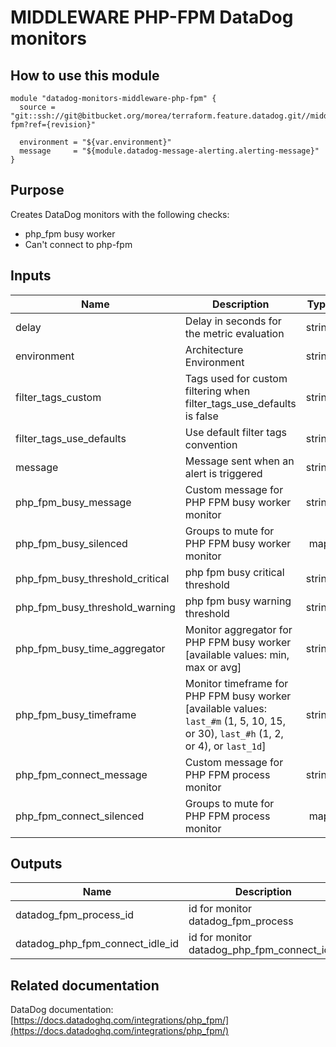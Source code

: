 # MIDDLEWARE PHP-FPM DataDog monitors

## How to use this module

```
module "datadog-monitors-middleware-php-fpm" {
  source = "git::ssh://git@bitbucket.org/morea/terraform.feature.datadog.git//middleware/php-fpm?ref={revision}"

  environment = "${var.environment}"
  message     = "${module.datadog-message-alerting.alerting-message}"
}

```

## Purpose

Creates DataDog monitors with the following checks:

- php_fpm busy worker
- Can't connect to php-fpm

## Inputs

| Name | Description | Type | Default | Required |
|------|-------------|:----:|:-----:|:-----:|
| delay | Delay in seconds for the metric evaluation | string | `15` | no |
| environment | Architecture Environment | string | - | yes |
| filter_tags_custom | Tags used for custom filtering when filter_tags_use_defaults is false | string | `*` | no |
| filter_tags_use_defaults | Use default filter tags convention | string | `true` | no |
| message | Message sent when an alert is triggered | string | - | yes |
| php_fpm_busy_message | Custom message for PHP FPM busy worker monitor | string | `` | no |
| php_fpm_busy_silenced | Groups to mute for PHP FPM busy worker monitor | map | `<map>` | no |
| php_fpm_busy_threshold_critical | php fpm busy critical threshold | string | `0.9` | no |
| php_fpm_busy_threshold_warning | php fpm busy warning threshold | string | `0.8` | no |
| php_fpm_busy_time_aggregator | Monitor aggregator for PHP FPM busy worker [available values: min, max or avg] | string | `avg` | no |
| php_fpm_busy_timeframe | Monitor timeframe for PHP FPM busy worker [available values: `last_#m` (1, 5, 10, 15, or 30), `last_#h` (1, 2, or 4), or `last_1d`] | string | `last_10m` | no |
| php_fpm_connect_message | Custom message for PHP FPM process monitor | string | `` | no |
| php_fpm_connect_silenced | Groups to mute for PHP FPM process monitor | map | `<map>` | no |

## Outputs

| Name | Description |
|------|-------------|
| datadog_fpm_process_id | id for monitor datadog_fpm_process |
| datadog_php_fpm_connect_idle_id | id for monitor datadog_php_fpm_connect_idle |

## Related documentation

DataDog documentation: [https://docs.datadoghq.com/integrations/php_fpm/](https://docs.datadoghq.com/integrations/php_fpm/)
